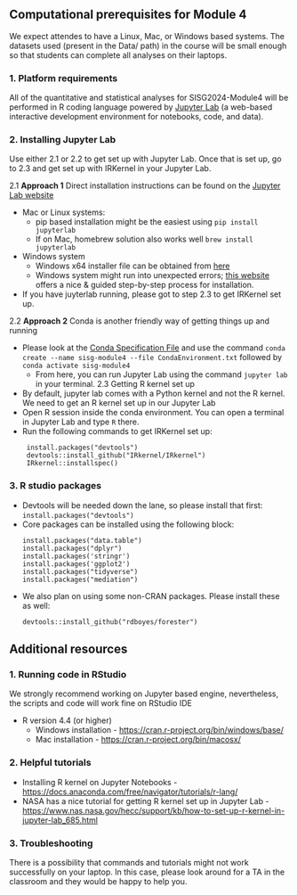## Computational prerequisites for Module 4
We expect attendes to have a Linux, Mac, or Windows based systems. The datasets used (present in the Data/ path) in the course will be small enough so that students can complete all analyses on their laptops.

### 1. Platform requirements
All of the quantitative and statistical analyses for SISG2024-Module4 will be performed in R coding language powered by [Jupyter Lab](https://jupyter.org/) (a web-based interactive development environment for notebooks, code, and data). 


### 2. Installing Jupyter Lab
 Use either 2.1 or 2.2 to get set up with Jupyter Lab. Once that is set up, go to 2.3 and get set up with IRKernel in your Jupyter Lab.
 
 2.1 **Approach 1** Direct installation instructions can be found on the [Jupyter Lab website](https://jupyter.org/install)
   + Mac or Linux systems:
      + pip based installation might be the easiest using `pip install jupyterlab`
      + If on Mac, homebrew solution also works well `brew install jupyterlab`
   + Windows system
     + Windows x64 installer file can be obtained from [here](https://github.com/jupyterlab/jupyterlab-desktop?tab=readme-ov-file#installation)
     + Windows system might run into unexpected errors; [this website](https://crib.utwente.nl/manual/pages/jupyterlab-install-guide/index.html) offers a nice & guided step-by-step process for installation.
  + If you have juyterlab running, please got to step 2.3 to get IRKernel set up. 

 2.2 **Approach 2** Conda is another friendly way of getting things up and running
   + Please look at the [Conda Specification File](CondaEnvironment.txt) and use the command `conda create --name sisg-module4 --file CondaEnvironment.txt` followed by `conda activate sisg-module4`
      + From here, you can run Jupyter Lab using the command `jupyter lab` in your terminal.
 2.3 Getting R kernel set up
   + By default, jupyter lab comes with a Python kernel and not the R kernel. We need to get an R kernel set up in our Jupyter Lab
   + Open R session inside the conda environment. You can open a terminal in Jupyter Lab and type `R` there.
   + Run the following commands to get IRKernel set up:
     ```
      install.packages("devtools")
      devtools::install_github("IRkernel/IRkernel")
      IRkernel::installspec()
     ```
 

### 3. R studio packages
   + Devtools will be needed down the lane, so please install that first: `install.packages("devtools")`
   + Core packages can be installed using the following block:
        ```
        install.packages("data.table")
        install.packages("dplyr")
        install.packages('stringr')
        install.packages('ggplot2')
        install.packages("tidyverse")
        install.packages("mediation")
        ```
   + We also plan on using some non-CRAN packages. Please install these as well:
        ```
        devtools::install_github("rdboyes/forester")
        ```

## Additional resources

### 1. Running code in RStudio
We strongly recommend working on Jupyter based engine, nevertheless, the scripts and code will work fine on RStudio IDE
+ R version 4.4 (or higher)<br>
   + Windows installation - https://cran.r-project.org/bin/windows/base/<br>
   + Mac installation - https://cran.r-project.org/bin/macosx/<br>


### 2. Helpful tutorials
+ Installing R kernel on Jupyter Notebooks - https://docs.anaconda.com/free/navigator/tutorials/r-lang/
+ NASA has a nice tutorial for getting R kernel set up in Jupyter Lab - https://www.nas.nasa.gov/hecc/support/kb/how-to-set-up-r-kernel-in-jupyter-lab_685.html

### 3. Troubleshooting
There is a possibility that commands and tutorials might not work successfully on your laptop. In this case, please look around for a TA in the classroom and they would be happy to help you.
